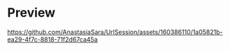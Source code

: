 # Preview


https://github.com/AnastasiaSara/UrlSession/assets/160386110/1a05821b-ea29-4f7c-8818-71f2d67ca45a


